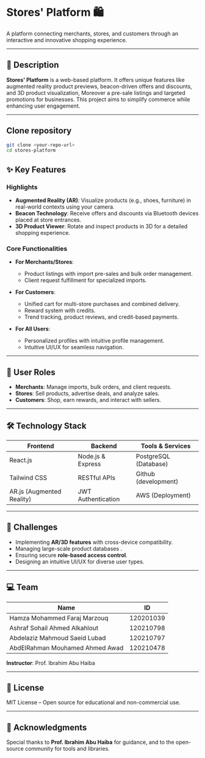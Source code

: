 # Stores' Platform 🛍️

A platform connecting merchants, stores, and customers through an interactive and innovative shopping experience.

---

## 📖 Description
**Stores' Platform** is a web-based platform. It offers unique features like augmented reality product previews, beacon-driven offers and discounts, and 3D product visualization, Moreover a pre-sale listings and targeted promotions for businesses. This project aims to simplify commerce while enhancing user engagement.

---

## Clone repository

   ```bash
   git clone <your-repo-url>
   cd stores-platform
   ```

## ✨ Key Features
### Highlights
- **Augmented Reality (AR)**: Visualize products (e.g., shoes, furniture) in real-world contexts using your camera.
- **Beacon Technology**: Receive offers and discounts via Bluetooth devices placed at store entrances.
- **3D Product Viewer**: Rotate and inspect products in 3D for a detailed shopping experience.

### Core Functionalities
- **For Merchants/Stores**:
    - Product listings with import pre-sales and bulk order management.
    - Client request fulfillment for specialized imports.

- **For Customers**:
    - Unified cart for multi-store purchases and combined delivery.
    - Reward system with credits.
    - Trend tracking, product reviews, and credit-based payments.

- **For All Users**:
    - Personalized profiles with intuitive profile management.
    - Intuitive UI/UX for seamless navigation.

---

## 👥 User Roles
- **Merchants**: Manage imports, bulk orders, and client requests.
- **Stores**: Sell products, advertise deals, and analyze sales.
- **Customers**: Shop, earn rewards, and interact with sellers.

---

## 🛠️ Technology Stack
| **Frontend**       | **Backend**         | **Tools & Services**  |
|---------------------|---------------------|-----------------------|
| React.js           | Node.js & Express   | PostgreSQL (Database) |
| Tailwind CSS       | RESTful APIs        | Github (development)  |
|  AR.js (Augmented Reality)   | JWT Authentication  | AWS (Deployment)      |


---

## 🚧 Challenges
- Implementing **AR/3D features** with cross-device compatibility.
- Managing large-scale product databases .
- Ensuring secure **role-based access control**.
- Designing an intuitive UI/UX for diverse user types.

---

## 💻 Team
| Name                          | ID         |
|-------------------------------|------------|
| Hamza Mohammed Faraj Marzouq  | 120201039  |
| Ashraf Sohail Ahmed Alkahlout | 120210798  |
| Abdelaziz Mahmoud Saeid Lubad | 120210797  |
| AbdElRahman Mouhamed Ahmed Awad | 120210478 |

**Instructor**: Prof. Ibrahim Abu Haiba

---

## 📄 License
MIT License – Open source for educational and non-commercial use.

---

## 🙏 Acknowledgments
Special thanks to **Prof. Ibrahim Abu Haiba** for guidance, and to the open-source community for tools and libraries.